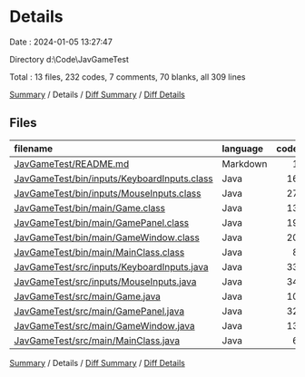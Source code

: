 # Details

Date : 2024-01-05 13:27:47

Directory d:\\Code\\JavGameTest

Total : 13 files,  232 codes, 7 comments, 70 blanks, all 309 lines

[Summary](results.md) / Details / [Diff Summary](diff.md) / [Diff Details](diff-details.md)

## Files
| filename | language | code | comment | blank | total |
| :--- | :--- | ---: | ---: | ---: | ---: |
| [JavGameTest/README.md](/JavGameTest/README.md) | Markdown | 1 | 0 | 0 | 1 |
| [JavGameTest/bin/inputs/KeyboardInputs.class](/JavGameTest/bin/inputs/KeyboardInputs.class) | Java | 16 | 0 | 0 | 16 |
| [JavGameTest/bin/inputs/MouseInputs.class](/JavGameTest/bin/inputs/MouseInputs.class) | Java | 27 | 0 | 0 | 27 |
| [JavGameTest/bin/main/Game.class](/JavGameTest/bin/main/Game.class) | Java | 13 | 0 | 0 | 13 |
| [JavGameTest/bin/main/GamePanel.class](/JavGameTest/bin/main/GamePanel.class) | Java | 19 | 0 | 0 | 19 |
| [JavGameTest/bin/main/GameWindow.class](/JavGameTest/bin/main/GameWindow.class) | Java | 20 | 0 | 0 | 20 |
| [JavGameTest/bin/main/MainClass.class](/JavGameTest/bin/main/MainClass.class) | Java | 8 | 0 | 0 | 8 |
| [JavGameTest/src/inputs/KeyboardInputs.java](/JavGameTest/src/inputs/KeyboardInputs.java) | Java | 33 | 2 | 14 | 49 |
| [JavGameTest/src/inputs/MouseInputs.java](/JavGameTest/src/inputs/MouseInputs.java) | Java | 34 | 5 | 20 | 59 |
| [JavGameTest/src/main/Game.java](/JavGameTest/src/main/Game.java) | Java | 10 | 0 | 7 | 17 |
| [JavGameTest/src/main/GamePanel.java](/JavGameTest/src/main/GamePanel.java) | Java | 32 | 0 | 17 | 49 |
| [JavGameTest/src/main/GameWindow.java](/JavGameTest/src/main/GameWindow.java) | Java | 13 | 0 | 8 | 21 |
| [JavGameTest/src/main/MainClass.java](/JavGameTest/src/main/MainClass.java) | Java | 6 | 0 | 4 | 10 |

[Summary](results.md) / Details / [Diff Summary](diff.md) / [Diff Details](diff-details.md)